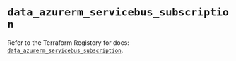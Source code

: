 # `data_azurerm_servicebus_subscription`

Refer to the Terraform Registory for docs: [`data_azurerm_servicebus_subscription`](https://registry.terraform.io/providers/hashicorp/azurerm/3.58.0/docs/data-sources/servicebus_subscription).
